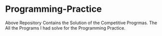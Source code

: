 # Programming-Practice
 Above Repository Contains the Solution of the Competitive Progrmas. The All the Programs I had solve for the Programming Practice.
